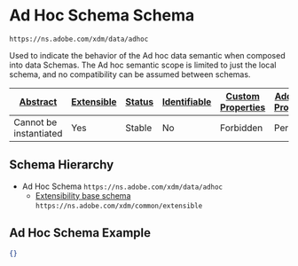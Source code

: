 
# Ad Hoc Schema Schema

```
https://ns.adobe.com/xdm/data/adhoc
```

Used to indicate the behavior of the Ad hoc data semantic when composed into data Schemas. The Ad hoc semantic scope is limited to just the local schema, and no compatibility can be assumed between schemas.

| [Abstract](../../abstract.md) | [Extensible](../../extensions.md) | [Status](../../status.md) | [Identifiable](../../id.md) | [Custom Properties](../../extensions.md) | [Additional Properties](../../extensions.md) | Defined In |
|-------------------------------|-----------------------------------|---------------------------|-----------------------------|------------------------------------------|----------------------------------------------|------------|
| Cannot be instantiated | Yes | Stable | No | Forbidden | Permitted | [behaviors/adhoc.schema.json](behaviors/adhoc.schema.json) |
## Schema Hierarchy

* Ad Hoc Schema `https://ns.adobe.com/xdm/data/adhoc`
  * [Extensibility base schema](../datatypes/extensible.schema.md) `https://ns.adobe.com/xdm/common/extensible`


## Ad Hoc Schema Example
```json
{}
```
